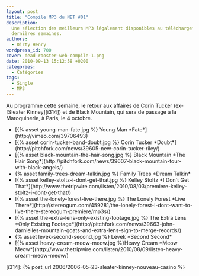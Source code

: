 ```yaml
---
layout: post
title: "Compile MP3 du NET #01"
description:
  Une sélection des meilleurs MP3 légalement disponibles au téléchargement des
  dernières semaines.
authors:
  - Dirty Henry
wordpress_id: 700
cover: dead-rooster-web-compile-1.png
date: 2010-09-13 15:12:58 +0200
categories:
  - Catégories
tags:
  - Single
  - MP3
---
```


Au programme cette semaine, le retour aux affaires de Corin Tucker (ex-[Sleater
Kinney][i314]) et de Black Mountain, qui sera de passage à la Maroquinerie, à
Paris, le 4 octobre.

<ul class="polaroids">

<li><div class="polaroid">
[{% asset young-man-fate.jpg %} Young Man
*Fate*](http://vimeo.com/39706493)
</div></li>

<li><div class="polaroid">
[{% asset corin-tucker-band-doubt.jpg %} Corin Tucker
*Doubt*](http://pitchfork.com/news/39605-new-corin-tucker-riley/)
</div></li>

<li><div class="polaroid">
[{% asset black-mountain-the-hair-song.jpg %} Black Mountain
*The Hair Song*](http://pitchfork.com/news/39607-black-mountain-tour-with-black-angels/)
</div></li>

<li><div class="polaroid">
{% asset family-trees-dream-talkin.jpg %} Family Trees
*Dream Talkin*
</div></li>

<li><div class="polaroid">
[{% asset kelley-stoltz-i-dont-get-that.jpg %} Kelley Stoltz
*I Don't Get That*](http://www.thetripwire.com/listen/2010/08/03/premiere-kelley-stoltz-i-dont-get-that/)
</div></li>

<li><div class="polaroid">
[{% asset the-lonely-forest-live-there.jpg %} The Lonely Forest
*Live There*](http://stereogum.com/459281/the-lonely-forest-i-dont-want-to-live-there-stereogum-premiere/mp3s/)
</div></li>

<li><div class="polaroid">
[{% asset the-extra-lens-only-existing-footage.jpg %} The Extra Lens
*Only Existing Footage*](http://pitchfork.com/news/39663-john-darnielles-mountain-goats-and-extra-lens-sign-to-merge-records/)
</div></li>

<li><div class="polaroid">
{% asset levek-second-second.jpg %} Levek
*Second Second*
</div></li>

<li><div class="polaroid">
[{% asset heavy-cream-meow-meow.jpg %}Heavy Cream
*Meow Meow*](http://www.thetripwire.com/listen/2010/08/09/listen-heavy-cream-meow-meow/)
</div></li>

</ul>

[i314]: {% post_url 2006/2006-05-23-sleater-kinney-nouveau-casino %}
